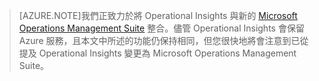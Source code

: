 > [AZURE.NOTE]我們正致力於將 Operational Insights 與新的 [Microsoft Operations Management Suite](http://microsoft.com/oms) 整合。儘管 Operational Insights 會保留 Azure 服務，且本文中所述的功能仍保持相同，但您很快地將會注意到已從提及 Operational Insights 變更為 Microsoft Operations Management Suite。

<!---HONumber=July15_HO4-->